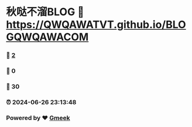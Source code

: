 # 秋哒不溜BLOG :link: https://QWQAWATVT.github.io/BLOGQWQAWACOM 
### :page_facing_up: [2](https://QWQAWATVT.github.io/BLOGQWQAWACOM/tag.html) 
### :speech_balloon: 0 
### :hibiscus: 30 
### :alarm_clock: 2024-06-26 23:13:48 
### Powered by :heart: [Gmeek](https://github.com/Meekdai/Gmeek)

